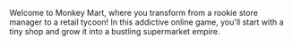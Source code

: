 Welcome to Monkey Mart, where you transform from a rookie store manager to a retail tycoon! In this addictive online game, you'll start with a tiny shop and grow it into a bustling supermarket empire.
